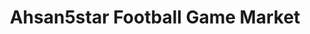 ---
title: "Ahsan5star Football Game Market"
url: /karachi/ahsan5star-football-game-market/
shop: video games
---